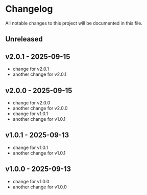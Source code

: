 # Changelog

All notable changes to this project will be documented in this file.

## Unreleased

## v2.0.1 - 2025-09-15

- change for v2.0.1
- another change for v2.0.1

## v2.0.0 - 2025-09-15

- change for v2.0.0
- another change for v2.0.0
- change for v1.0.1
- another change for v1.0.1


## v1.0.1 - 2025-09-13

- change for v1.0.1
- another change for v1.0.1


## v1.0.0 - 2025-09-13

- change for v1.0.0
- another change for v1.0.0
